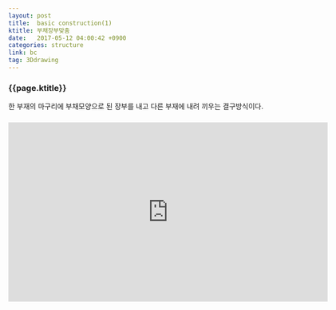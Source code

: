 ```yaml
---
layout: post
title:  basic construction(1)
ktitle: 부채장부맞춤
date:   2017-05-12 04:00:42 +0900
categories: structure
link: bc
tag: 3Ddrawing
---
```


<div style="width:900px; margin:0px auto">

<h3>
	{{page.ktitle}}
</h3>

<p style="line-height: 160%">한 부재의 마구리에 부채모양으로 된 장부를 내고 다른 부재에 내려 끼우는 결구방식이다.</p>	
</div>	

<div style="text-align:center; margin:20px 0px 30px 0px; display: block;">
<iframe width="640" height="360" src="https://www.youtube.com/embed/rxdGlvvrmHg?autoplay=1&rel=0" frameborder="0" gesture="media" allow="encrypted-media" allowfullscreen></iframe></div>
